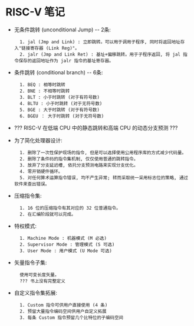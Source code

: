# RISC-V 笔记

+ 无条件跳转 (unconditional Jump) -- 2条:

        1. jal (Jmp and Link) : 立即跳转。可以用于调用子程序, 同时将返回地址存入"链接寄存器 (Link Reg)"。
        2. jalr (Jmp and Link Ret) : 基址+偏移跳转。用于子程序返回, 将 jal 指令保存的返回地址作为 jalr 指令的基址寄存器。

+ 条件跳转 (conditional branch) -- 6条:

        1. BEQ : 相等时跳转
        2. BNE : 不相等时跳转
        3. BLT : 小于时跳转 (对于有符号数)
        4. BLTU : 小于时跳转 (对于无符号数)
        5. BGE : 大于时跳转 (对于有符号数)
        6. BGEU ： 大于时跳转 (对于无符号数)

+ ??? RISC-V 在低端 CPU 中的静态跳转和高端 CPU 的动态分支预测 ???

+ 为了简化处理器设计:

        1. 删除了一次性保护现场的指令, 但是可以选择使用公用程序库的方式减少代码量。
        2. 删除了条件码的指令集机制, 仅仅使用普通的跳转指令。
        3. 放弃了分支延迟槽, 依托分支预测电路来实现分支优化。
        4. 零开销硬件循环。
        5. 对任何算术运算指令错误, 均不产生异常; 转而采取统一采用标志位的策略, 通过软件来查出错误。

+ 压缩指令集:

        1. 16 位的压缩指令有其对应的 32 位普通指令。
        2. 在汇编阶段就可以完成。


+ 特权模式:

        1. Machine Mode : 机器模式 (M 必选)
        2. Supervisor Mode : 管理模式 (S 可选)
        3. User Mode : 用户模式 (U Mode 可选)

+ 矢量指令子集:

        使用可变长度矢量。
        ??? 书上没有完整定义

+ 自定义指令集拓展:

        1. Custom 指令可供用户直接使用 (4 条)
        2. 预留大量指令编码空间供用户自定义拓展
        3. 每条 Custom 指令预留几个比特位的子编码空间


